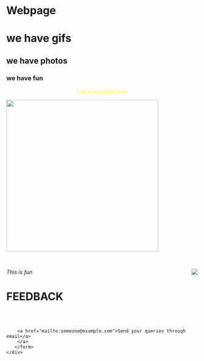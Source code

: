 # Webpage
<html>
<body style="background-image: url('https://blogger.googleusercontent.com/img/a/AVvXsEidF3-7vA1eLCFzO7tXW_tPfT3l--vRV6UIXcFRknOm7Nk_uXop3CFAdgE6j_axzUncJEn8a5GLeF3MqgAR9SdGZSC7Sa3fJ-f0hNGY9wyT2y4lgKKj7VxAis-S9Q4n-bMWIwstJGcjIAKEa4tds64RdFTJwjcWXH-mQtdQyfgqC-0hzMqYOIgK6nv4=w640-h480');">
<title>GET YOUR WEBSITE HERE</title>
<H1>we have gifs</H1>
<H2>we have photos</H2>
<H3>we have fun</H3
<p style="text-align:right;color:green;">
<p style="text-align:center;color:yellow;">This is a smiley face.</p>
<img src="https://encrypted-tbn0.gstatic.com/images?q=tbn:ANd9GcSdqWkf6RVjba1MneTBzryYbYXNEstXToNXzep8oaPEVbu9a5RHGDYKSVEa2UByaYE3fq0:https://static.vecteezy.com/system/resources/previews/006/828/456/original/bright-smiley-face-emoji-expression-free-vector.jpg&usqp=CAU", width="400", height="400"  style="align:center;">
<p align ="center" ></a>

</p>

<p style="text-align:right;color:white;">i forgot to metion we have games, just click the cat!</p>
<a href="https//www.coolmathgames.com/"><img src="https://media.npr.org/assets/img/2021/08/11/gettyimages-1279899488_wide-f3860ceb0ef19643c335cb34df3fa1de166e2761-s1100-c50.jpg" style="float:right;"></a>
<p><i> This is fun</i></p>


<a href="https://www.google.com/search?si=AMnBZoGTLIWW04Wxmw8VovTcBCxtpAknOIGwAArHqhhD6GrmR9YVWwh7VFgjn0fXnCkF1HzWP6iDXmNHcLadlHEBRsv3-pBPBQ%3D%3D&hl=en-US&kgs=98ba1f0604e1a18a&shndl=21&source=sh/x/fbx/1">
</a>
  
<p align ="center" >
<p style="text-align:right;color:white;">
<div class="container">
        <h1>FEEDBACK</h1><br>
        <b›Using mailto link‹/b><br>

        <a href="mailto:someone@example.com">Send your queries through email</a>
        </a>
       </form>
    </div>
    
<p style="background-image: url('https://blogger.googleusercontent.com/img/a/AVvXsEidF3-7vA1eLCFzO7tXW_tPfT3l--vRV6UIXcFRknOm7Nk_uXop3CFAdgE6j_axzUncJEn8a5GLeF3MqgAR9SdGZSC7Sa3fJ-f0hNGY9wyT2y4lgKKj7VxAis-S9Q4n-bMWIwstJGcjIAKEa4tds64RdFTJwjcWXH-mQtdQyfgqC-0hzMqYOIgK6nv4=w640-h480');"> </p>

</body>
</html>
